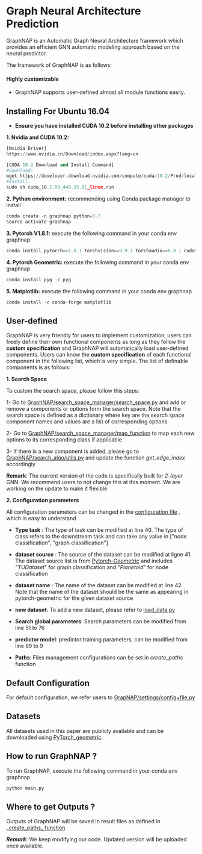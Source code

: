 # Graph Neural Architecture Prediction

GraphNAP is an Automatic Graph Neural Architecture framework which provides an efficient GNN automatic modeling approach based on the neural predictor.

The framework of GraphNAP is as follows:


####  Highly customizable

  - GraphNAP supports user-defined almost all module functions easily.


## Installing For Ubuntu 16.04

- **Ensure you have installed CUDA 10.2 before installing other packages**

**1. Nvidia and CUDA 10.2:**

```python
[Nvidia Driver] 
https://www.nvidia.cn/Download/index.aspx?lang=cn

[CUDA 10.2 Download and Install Command] 
#Download:
wget https://developer.download.nvidia.com/compute/cuda/10.2/Prod/local_installers/cuda_10.2.89_440.33.01_linux.run
#Install:
sudo sh cuda_10.2.89_440.33.01_linux.run

```

**2. Python environment:** recommending using Conda package manager to install

```python
conda create -n graphnap python=3.7
source activate graphnap
```

**3. Pytorch V1.8.1:** execute the following command in your conda env graphnap

```python
conda install pytorch==1.8.1 torchvision==0.9.1 torchaudio==0.8.1 cudatoolkit=10.2 -c pytorch
```

**4. Pytorch Geometric:** execute the following command in your conda env graphnap
```python
conda install pyg -c pyg
```

**5. Matplotlib:** execute the following command in your conda env graphnap
```python
conda install -c conda-forge matplotlib
```

## User-defined
GraphNAP is very friendly for users to implement customization, users can freely define their own functional components as long as they follow the **custom specification** and GraphNAP will automatically load user-defined components. Users can know the **custom specification** of each functional component in the following list, which is very simple. The list of definable components is as follows: 

**1. Search Space**

To custom the search space, please follow this steps:

1- Go to [GraphNAP/search_space_manager/search_space.py](search_space_manager/search_space.py) and add or remove a components or options form the search space. Note that the search space is defined as a dictionary where key are the search space component names and values are a list of corresponding  options 

2- Go to [GraphNAP/search_space_manager/map_function](search_space_manager/map_functions.py) to map each new options to its corresponding class if applicable

3- If there is a new component is added, please go to [GraphNAP/search_algo/utils.py](search_algo/utils.py) and update the function _get_edge_index_  accordingly 

**Remark**: The current version of the code is specifically built  for _2-layer_ GNN. We recommend users to not change this at this moment. We are working on the update to make it flexible 

 
**2. Configuration parameters**

All configuration parameters can be changed in the [configuration file](settings/config_file.py) , which is easy to understand

* **Type task** : The type of task can be modified at line 40. The type of class refers to the downstream task and can take any value in ["node classification", "graph classification"]

* **dataset source** : The source of the dataset can be modified at ligne 41. The dataset source list is from [Pytorch-Geometric](https://pytorch-geometric.readthedocs.io/en/latest/notes/data_cheatsheet.html) and includes "_TUDataset_" for graph classification and "_Planetoid_" for node classification

*  **dataset name** : The name of the dataset can be modified at line 42. Note that the name of the dataset should be the same as appearing in pytorch-geometric for the given dataset source

*  **new dataset**: To add a new dataset, please refer to [load_data.py](load_data/load_data.py)

*  **Search global parameters**: Search parameters can be modified from line 51 to 76

*  **predictor model**: predictor training parameters, can be modified from line 89 to 9

* **Paths**: Files management configurations can be set in _create_paths_ function 


## Default Configuration

For default configuration, we refer users to [GrapNAP/settings/config+file.py](settings/config_file.py)

## Datasets
 
All datasets used in this paper are publicly available and can be downloaded using  [PyTorch_geometric](https://pytorch-geometric.readthedocs.io/en/latest/modules/datasets.html).  

## How to run GraphNAP ?
 To run GraphNAP, execute the following command in your conda env graphnap 
```python
python main.py
```

## Where to get Outputs ?

 Outputs of GraphNAP will be saved in result files as defined in _[create_paths_ function ](settings/config_file.py)
 

_**Remark**_: We keep modifying our code. Updated version will be uploaded once available.